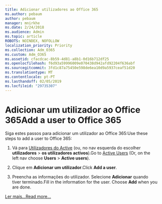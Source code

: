 ```yaml
---
title: Adicionar utilizadores ao Office 365
ms.author: pebaum
author: pebaum
manager: mnirkhe
ms.date: 2/24/2018
ms.audience: Admin
ms.topic: article
ROBOTS: NOINDEX, NOFOLLOW
localization_priority: Priority
ms.collection: Adm_O365
ms.custom: Adm_O365
ms.assetid: cfacdcac-8b59-4d81-a8b1-0d16b712df25
ms.openlocfilehash: f6d93a59996009e070438d942afd92204f636abf
ms.sourcegitcommit: 3fd1c87a75450e598de6ea10d9a5937ceaf51d20
ms.translationtype: MT
ms.contentlocale: pt-PT
ms.lasthandoff: 02/05/2019
ms.locfileid: "29735307"
---
```

# <a name="add-a-user-to-office-365"></a><span data-ttu-id="e4a70-102">Adicionar um utilizador ao Office 365</span><span class="sxs-lookup"><span data-stu-id="e4a70-102">Add a user to Office 365</span></span>

<span data-ttu-id="e4a70-103">Siga estes passos para adicionar um utilizador ao Office 365:</span><span class="sxs-lookup"><span data-stu-id="e4a70-103">Use these steps to add a user to Office 365:</span></span>
  
1. <span data-ttu-id="e4a70-104">Vá para [Utilizadores do Active](https://portal.office.com/adminportal/home.aspx#/users) (ou, no nav esquerda do escolher **utilizadores** \> **os utilizadores activos**).</span><span class="sxs-lookup"><span data-stu-id="e4a70-104">Go to [Active Users](https://portal.office.com/adminportal/home.aspx#/users) (Or, on the left nav choose **Users** \> **Active users**).</span></span>
    
2. <span data-ttu-id="e4a70-105">Clique em **Adicionar um utilizador**.</span><span class="sxs-lookup"><span data-stu-id="e4a70-105">Click **Add a user**.</span></span>
    
3. <span data-ttu-id="e4a70-p101">Preencha as informações do utilizador. Selecione **Adicionar** quando tiver terminado.</span><span class="sxs-lookup"><span data-stu-id="e4a70-p101">Fill in the information for the user. Choose **Add** when you are done.</span></span> 
    
[<span data-ttu-id="e4a70-108">Ler mais...</span><span class="sxs-lookup"><span data-stu-id="e4a70-108">Read more...</span></span>](https://support.office.com/article/1970f7d6-03b5-442f-b385-5880b9c256ec)
  

